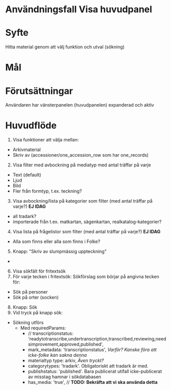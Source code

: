 # Användningsfall Visa huvudpanel
# Syfte
Hitta material genom att välj funktion och utval (sökning)

# Mål

# Förutsättningar
Användaren har vänsterpanelen (huvudpanelen) expanderad och aktiv

# Huvudflöde
1. Visa funktioner att välja mellan:
- Arkivmaterial
- Skriv av (accessioner/one_accession_row som har one_records)
2. Visa filter med avbockning på mediatyp med antal träffar på varje
- Text (default)
- Ljud
- Bild
- Fler från formtyp, t.ex. teckning?
3. Visa avbockning/lista på kategorier som filter (med antal träffar på varje?) **EJ IDAG**
- all tradark?
- importerade från t.ex. matkartan, sägenkartan, realkatalog-kategorier?
4. Visa lista på frågelistor som filter (med antal träffar på varje?) **EJ IDAG**
- Alla som finns eller alla som finns i Folke?
5. Knapp: "Skriv av slumpmässig uppteckning"
- 
6. Visa sökfält för fritextsök
7. För varje tecken i fritextsök: Sökförslag som börjar på angivna tecken för:
- Sök på personer
- Sök på orter (socken) 
8. Knapp: Sök
9. Vid tryck på knapp sök:
- Sökning utförs
    - Med requiredParams:
        - // transcriptionstatus: 'readytotranscribe,undertranscription,transcribed,reviewing,needsimprovement,approved,published',
        - mark_metadata: 'transcriptionstatus', _Varför? Kanske föra att icke-folke kan sakna denna_
        - materialtyp type: arkiv, _Även tryckt?_
        - categorytypes: 'tradark'. Obligatoriskt att tradark är med.
        - publishstatus: 'published'. Bara publicerat utifall icke-publicerat av misstag hamnar i sökdatabasen
        - has_media: 'true', // **TODO: Bekräfta att vi ska använda detta**

